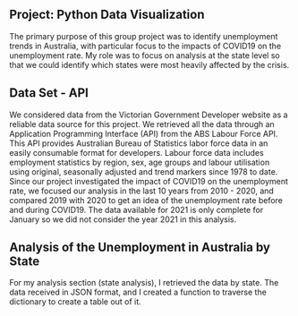 ## Project: Python Data Visualization
The primary purpose of this group project was to identify unemployment trends in Australia, with particular focus to the impacts of COVID19 on the unemployment rate. My role was to focus on analysis at the state level so that we could identify which states were most heavily affected by the crisis. 

## Data Set - API

We considered data from the Victorian Government Developer website as a reliable data source for this project. We retrieved all the data through an Application Programming Interface (API) from the ABS Labour Force API. This API provides Australian Bureau of Statistics labor force data in an easily consumable format for developers. Labour force data includes employment statistics by region, sex, age groups and labour utilisation using original, seasonally adjusted and trend markers since 1978 to date. Since our project investigated the impact of COVID19 on the unemployment rate, we focused our analysis in the last 10 years from 2010 - 2020, and compared 2019 with 2020 to get an idea of the unemployment rate before and during COVID19. The data available for 2021 is only complete for January so we did not consider the year 2021 in this analysis.

## Analysis of the Unemployment in Australia by State

For my analysis section (state analysis), I retrieved the data by state. The data received in JSON format, and I created a function to traverse the dictionary to create a table out of it.

